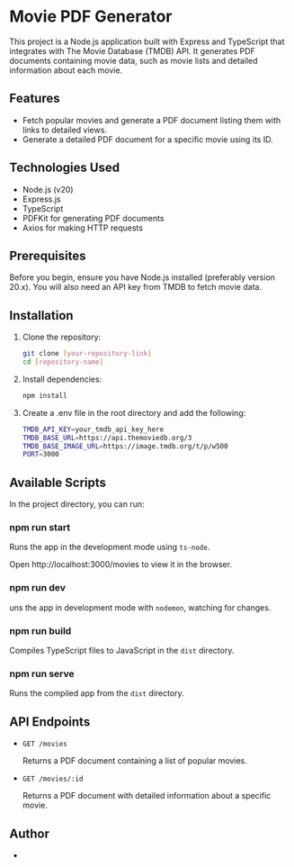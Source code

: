# Movie PDF Generator

This project is a Node.js application built with Express and TypeScript that integrates with The Movie Database (TMDB) API. It generates PDF documents containing movie data, such as movie lists and detailed information about each movie.

## Features

- Fetch popular movies and generate a PDF document listing them with links to detailed views.
- Generate a detailed PDF document for a specific movie using its ID.

## Technologies Used

- Node.js (v20)
- Express.js
- TypeScript
- PDFKit for generating PDF documents
- Axios for making HTTP requests

## Prerequisites

Before you begin, ensure you have Node.js installed (preferably version 20.x). You will also need an API key from TMDB to fetch movie data.

## Installation

1. Clone the repository:

   ```bash
   git clone [your-repository-link]
   cd [repository-name]
   ```

2. Install dependencies:

   ```bash
   npm install
   ```
3. Create a .env file in the root directory and add the following:

   ```bash
   TMDB_API_KEY=your_tmdb_api_key_here
   TMDB_BASE_URL=https://api.themoviedb.org/3
   TMDB_BASE_IMAGE_URL=https://image.tmdb.org/t/p/w500
   PORT=3000
   ```

## Available Scripts

In the project directory, you can run:

### npm run start

Runs the app in the development mode using `ts-node`.

Open http://localhost:3000/movies to view it in the browser.


### npm run dev

uns the app in development mode with `nodemon`, watching for changes.

### npm run build

Compiles TypeScript files to JavaScript in the `dist` directory.

### npm run serve

Runs the compiled app from the `dist` directory.


## API Endpoints

- `GET /movies`

  Returns a PDF document containing a list of popular movies.

- `GET /movies/:id`

  Returns a PDF document with detailed information about a specific movie.

## Author

 - 